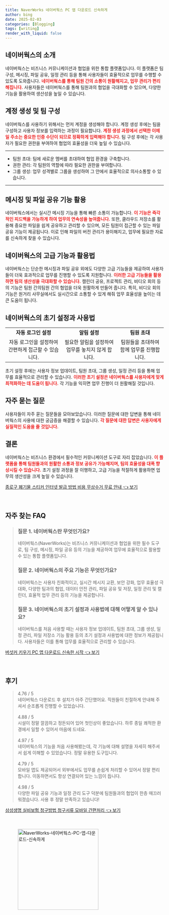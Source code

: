```yaml
---
title: NaverWorks 네이버웍스 PC 앱 다운로드 신속하게
author: bing
date: 2025-02-03
categories: [Blogging]
tags: [writing]
render_with_liquid: false
---
```



<h2 id='네이버웍스_소개'>네이버웍스의 소개</h2>

<p>네이버웍스는 비즈니스 커뮤니케이션과 협업을 위한 통합 플랫폼입니다. 이 플랫폼은 팀 구성, 메시징, 파일 공유, 일정 관리 등을 통해 사용자들이 효율적으로 업무를 수행할 수 있도록 도와줍니다. <b><span style="color: #ee2323;">네이버웍스를 통해 팀원 간의 소통이 원활해지고, 업무 관리가 편리해집니다.</span></b> 사용자들은 네이버웍스를 통해 팀원과의 협업을 극대화할 수 있으며, 다양한 기능을 활용하여 생산성을 높일 수 있습니다.</p>

<h2 id='계정_생성_및_팀_구성'>계정 생성 및 팀 구성</h2>

<p>네이버웍스를 사용하기 위해서는 먼저 계정을 생성해야 합니다. 계정 생성 후에는 팀을 구성하고 사용자 정보를 입력하는 과정이 필요합니다. <b><span style="color: #ee2323;">계정 생성 과정에서 선택한 이메일 주소는 중요한 인증 수단이 되므로 정확하게 입력해야 합니다.</span></b> 팀 구성 후에는 각 사용자가 필요한 권한을 부여하여 협업의 효율성을 더욱 높일 수 있습니다.</p>

<hr />

<ul>
    <li>팀원 초대: 팀에 새로운 멤버를 초대하여 협업 환경을 구축합니다.</li>
    <li>권한 관리: 각 팀원의 역할에 따라 필요한 권한을 부여합니다.</li>
    <li>그룹 생성: 업무 성격별로 그룹을 생성하여 그 안에서 효율적으로 의사소통할 수 있습니다.</li>
</ul>

<hr />

<h2 id='메시징_및_파일_공유_기능_활용'>메시징 및 파일 공유 기능 활용</h2>

<p>네이버웍스에서는 실시간 메시징 기능을 통해 빠른 소통이 가능합니다. <b><span style="color: #ee2323;">이 기능은 즉각적인 피드백을 가능하게 하여 업무의 연속성을 높여줍니다.</span></b> 또한, 클라우드 저장소를 활용해 중요한 파일을 쉽게 공유하고 관리할 수 있으며, 모든 팀원이 접근할 수 있는 파일 공유 기능이 제공됩니다. 이로 인해 파일의 버전 관리가 용이해지고, 업무에 필요한 자료를 신속하게 찾을 수 있습니다.</p>

<h2 id='네이버웍스의_고급_기능과_활용법'>네이버웍스의 고급 기능과 활용법</h2>

<p>네이버웍스는 단순한 메시징과 파일 공유 외에도 다양한 고급 기능들을 제공하여 사용자들이 더욱 효과적으로 업무를 진행할 수 있도록 지원합니다. <b><span style="color: #ee2323;">이러한 고급 기능들을 활용하면 팀의 생산성을 극대화할 수 있습니다.</span></b> 캘린더 공유, 프로젝트 관리, 비디오 회의 등의 기능은 팀원 간의팀원 간의 협업을 더욱 원활하게 만들어 줍니다. 특히, 비디오 회의 기능은 원거리 사무실에서도 실시간으로 소통할 수 있게 해줘 업무 효율성을 높이는 데 큰 도움이 됩니다.</p>

<h2 id='초기_설정과_사용법'>네이버웍스의 초기 설정과 사용법</h2>

<table>
    <tr>
        <td style="text-align: center; height: 17px;"><b>자동 로그인 설정</b></td>
        <td style="text-align: center; height: 17px;"><b>알림 설정</b></td>
        <td style="text-align: center; height: 17px;"><b>팀원 초대</b></td>
    </tr>
    <tr>
        <td style="text-align: center; height: 17px;">자동 로그인을 설정하여 간편하게 접근할 수 있습니다.</td>
        <td style="text-align: center; height: 17px;">필요한 알림을 설정하여 업무를 놓치지 않게 합니다.</td>
        <td style="text-align: center; height: 17px;">팀원들을 초대하여 함께 업무를 진행합니다.</td>
    </tr>
</table>

<p>초기 설정 후에는 사용자 정보 업데이트, 팀원 초대, 그룹 생성, 일정 관리 등을 통해 업무를 효율적으로 관리할 수 있습니다. <b><span style="color: #ee2323;">이러한 초기 설정은 네이버웍스를 사용자에게 맞게 최적화하는 데 도움이 됩니다.</span></b> 각 기능을 익히면 업무 진행이 더 원활해질 것입니다.</p>

<h2 id='자주_묻는_질문_QNA'>자주 묻는 질문</h2>

<p>사용자들이 자주 묻는 질문들을 모아보았습니다. 이러한 질문에 대한 답변을 통해 네이버웍스의 사용에 대한 궁금증을 해결할 수 있습니다. <b><span style="color: #ee2323;">각 질문에 대한 답변은 사용자에게 실질적인 도움을 줄 것입니다.</span></b></p>

<h2 id='결론'>결론</h2>

<p>네이버웍스는 비즈니스 환경에서 필수적인 커뮤니케이션 도구로 자리 잡았습니다. <b><span style="color: #ee2323;">이 플랫폼을 통해 팀원들과의 원활한 소통과 정보 공유가 가능해지며, 팀의 효율성을 대폭 향상시킬 수 있습니다.</span></b> 초기 설정 과정을 잘 이행하고, 고급 기능을 적절하게 활용하면 업무의 생산성을 크게 높일 수 있습니다.</p>


<p><a class="click-button" title="종로구 폐기물 스티커 인터넷 발급 방법 비용 무상수거 무료 안내" href="https://yellowplanner.github.io/posts/%EC%A2%85%EB%A1%9C%EA%B5%AC-%ED%8F%90%EA%B8%B0%EB%AC%BC-%EC%8A%A4%ED%8B%B0%EC%BB%A4-%EC%9D%B8%ED%84%B0%EB%84%B7-%EB%B0%9C%EA%B8%89-%EB%B0%A9%EB%B2%95-%EB%B9%84%EC%9A%A9-%EB%AC%B4%EC%83%81%EC%88%98%EA%B1%B0-%EB%AC%B4%EB%A3%8C-%EC%95%88%EB%82%B4/" rel="dofollow">종로구 폐기물 스티커 인터넷 발급 방법 비용 무상수거 무료 안내 👈 보기</a></p><br>
<h2 id='자주_찾는_FAQ'>자주 찾는 FAQ</h2>
<div itemscope="" itemtype="https://schema.org/FAQPage"> 
<blockquote> 
<div itemscope="" itemprop="mainEntity" itemtype="https://schema.org/Question"> 
<h3 itemprop="name">질문 1. 네이버웍스란 무엇인가요?</h3> 
<div itemscope="" itemprop="acceptedAnswer" itemtype="https://schema.org/Answer"> 
<span itemprop="text"> 
<p>네이버웍스(NaverWorks)는 비즈니스 커뮤니케이션과 협업을 위한 필수 도구로, 팀 구성, 메시징, 파일 공유 등의 기능을 제공하여 업무에 효율적으로 활용할 수 있는 통합 플랫폼입니다.</p> 
</span> 
</div> 
</div> 
<div itemscope="" itemprop="mainEntity" itemtype="https://schema.org/Question"> 
<h3 itemprop="name">질문 2. 네이버웍스의 주요 기능은 무엇인가요?</h3> 
<div itemscope="" itemprop="acceptedAnswer" itemtype="https://schema.org/Answer"> 
<span itemprop="text"> 
<p>네이버웍스는 사용자 친화적이고, 실시간 메시지 교환, 보안 강화, 업무 효율성 극대화, 다양한 팀과의 협업, 데이터 안전 관리, 파일 공유 및 저장, 일정 관리 및 캘린더, 효율적 업무 관리 등의 기능을 제공합니다.</p> 
</span> 
</div> 
</div> 
<div itemscope="" itemprop="mainEntity" itemtype="https://schema.org/Question"> 
<h3 itemprop="name">질문 3. 네이버웍스의 초기 설정과 사용법에 대해 어떻게 알 수 있나요?</h3> 
<div itemscope="" itemprop="acceptedAnswer" itemtype="https://schema.org/Answer"> 
<span itemprop="text"> 
<p>네이버웍스를 처음 사용할 때는 사용자 정보 업데이트, 팀원 초대, 그룹 생성, 일정 관리, 파일 저장소 기능 활용 등의 초기 설정과 사용법에 대한 정보가 제공됩니다. 사용자들은 이를 통해 업무를 효율적으로 관리할 수 있습니다.</p> 
</span> 
</div> 
</div> 
</blockquote> 
</div>
<p><a class="click-button" title="버섯커 키우기 PC 앱 다운로드 신속한 시작" href="https://yellowplanner.github.io/posts/%EB%B2%84%EC%84%AF%EC%BB%A4-%ED%82%A4%EC%9A%B0%EA%B8%B0-PC-%EC%95%B1-%EB%8B%A4%EC%9A%B4%EB%A1%9C%EB%93%9C-%EC%8B%A0%EC%86%8D%ED%95%9C-%EC%8B%9C%EC%9E%91/" rel="dofollow">버섯커 키우기 PC 앱 다운로드 신속한 시작 👈 보기</a></p><br>
<h2 id='후기'>후기</h2>
<div itemscope itemtype="https://schema.org/Product">
  <blockquote>
  <div itemprop="review" itemscope itemtype="https://schema.org/Review">
      <div itemprop="reviewRating" itemscope itemtype="https://schema.org/Rating"> <span itemprop="ratingValue">4.76</span> / <span itemprop="bestRating">5</span> </div>
      <span itemprop="reviewBody">네이버웍스 다운로드 후 설치가 아주 간단했어요. 직원들이 친절하게 안내해 주셔서 순조롭게 진행할 수 있었습니다.</span>
  </div>
  <br>
  <div itemprop="review" itemscope itemtype="https://schema.org/Review">
      <div itemprop="reviewRating" itemscope itemtype="https://schema.org/Rating"> <span itemprop="ratingValue">4.88</span> / <span itemprop="bestRating">5</span> </div>
      <span itemprop="reviewBody">시설이 정말 깔끔하고 정돈되어 있어 첫인상이 좋았습니다. 하루 종일 쾌적한 환경에서 일할 수 있어서 마음에 드네요.</span>
  </div>
  <br>
  <div itemprop="review" itemscope itemtype="https://schema.org/Review">
      <div itemprop="reviewRating" itemscope itemtype="https://schema.org/Rating"> <span itemprop="ratingValue">4.97</span> / <span itemprop="bestRating">5</span> </div>
      <span itemprop="reviewBody">네이버웍스의 기능을 처음 사용해봤는데, 각 기능에 대해 설명을 자세히 해주셔서 쉽게 이해할 수 있었습니다. 정말 유용한 도구입니다.</span>
  </div>
  <br>
  <div itemprop="review" itemscope itemtype="https://schema.org/Review">
      <div itemprop="reviewRating" itemscope itemtype="https://schema.org/Rating"> <span itemprop="ratingValue">4.79</span> / <span itemprop="bestRating">5</span> </div>
      <span itemprop="reviewBody">모바일 앱도 제공되어서 외부에서도 업무를 손쉽게 처리할 수 있어서 정말 편리합니다. 이동하면서도 항상 연결되어 있는 느낌이 듭니다.</span>
  </div>
  <br>
  <div itemprop="review" itemscope itemtype="https://schema.org/Review">
      <div itemprop="reviewRating" itemscope itemtype="https://schema.org/Rating"> <span itemprop="ratingValue">4.98</span> / <span itemprop="bestRating">5</span> </div>
      <span itemprop="reviewBody">다양한 파일 공유 기능과 일정 관리 도구 덕분에 팀원들과의 협업이 한층 매끄러워졌습니다. 사용 후 정말 만족하고 있습니다!</span>
  </div>
  </blockquote>
</div>
<p><a class="click-button" title="삼성생명 실비보험 청구방법 청구서류 모바일 간편처리" href="https://yellowplanner.github.io/posts/%EC%82%BC%EC%84%B1%EC%83%9D%EB%AA%85-%EC%8B%A4%EB%B9%84%EB%B3%B4%ED%97%98-%EC%B2%AD%EA%B5%AC%EB%B0%A9%EB%B2%95-%EC%B2%AD%EA%B5%AC%EC%84%9C%EB%A5%98-%EB%AA%A8%EB%B0%94%EC%9D%BC-%EA%B0%84%ED%8E%B8%EC%B2%98%EB%A6%AC/" rel="dofollow">삼성생명 실비보험 청구방법 청구서류 모바일 간편처리 👈 보기</a></p><br>
<figure class="image"><img src="https://yellowplanner.github.io/assets/img/thumbnail/NaverWorks-네이버웍스-PC-앱-다운로드-신속하게.webp" alt="NaverWorks-네이버웍스-PC-앱-다운로드-신속하게" width="256" height="256"></figure>